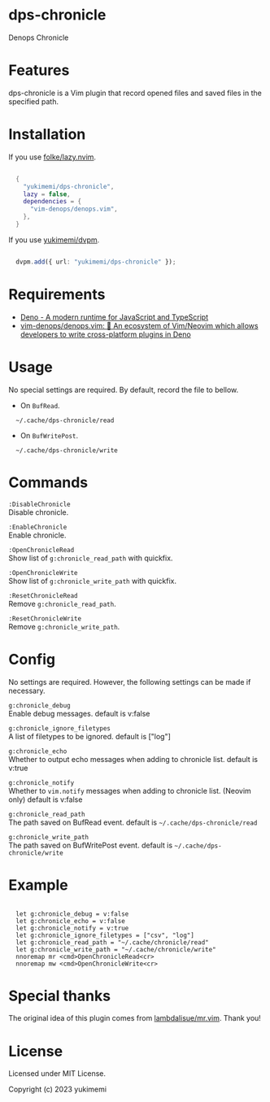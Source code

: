 # dps-chronicle

Denops Chronicle

# Features 

dps-chronicle is a Vim plugin that record opened files and saved files in the specified path.

# Installation 

If you use [folke/lazy.nvim](https://github.com/folke/lazy.nvim).

```lua

  {
    "yukimemi/dps-chronicle",
    lazy = false,
    dependencies = {
      "vim-denops/denops.vim",
    },
  }

```

If you use [yukimemi/dvpm](https://github.com/yukimemi/dvpm).

```typescript

  dvpm.add({ url: "yukimemi/dps-chronicle" });

```

# Requirements 

- [Deno - A modern runtime for JavaScript and TypeScript](https://deno.land/)
- [vim-denops/denops.vim: 🐜 An ecosystem of Vim/Neovim which allows developers to write cross-platform plugins in Deno](https://github.com/vim-denops/denops.vim)
# Usage 

No special settings are required.
By default, record the file to bellow.

- On `BufRead`.
```
  ~/.cache/dps-chronicle/read
```

- On `BufWritePost`.
```
  ~/.cache/dps-chronicle/write
```

# Commands 

`:DisableChronicle`                                        
Disable chronicle.

`:EnableChronicle`                                          
Enable chronicle.

`:OpenChronicleRead`                                      
Show list of `g:chronicle_read_path` with quickfix.

`:OpenChronicleWrite`                                    
Show list of `g:chronicle_write_path` with quickfix.

`:ResetChronicleRead`                                    
Remove `g:chronicle_read_path`.

`:ResetChronicleWrite`                                  
Remove `g:chronicle_write_path`.

# Config 

No settings are required. However, the following settings can be made if necessary.

`g:chronicle_debug`                                        
Enable debug messages.
default is v:false

`g:chronicle_ignore_filetypes`                  
A list of filetypes to be ignored.
default is ["log"]

`g:chronicle_echo`                                          
Whether to output echo messages when adding to chronicle list.
default is v:true

`g:chronicle_notify`                                      
Whether to `vim.notify` messages when adding to chronicle list. (Neovim only)
default is v:false

`g:chronicle_read_path`                                
The path saved on BufRead event.
default is `~/.cache/dps-chronicle/read`

`g:chronicle_write_path`                              
The path saved on BufWritePost event.
default is `~/.cache/dps-chronicle/write`

# Example 

```vim

  let g:chronicle_debug = v:false
  let g:chronicle_echo = v:false
  let g:chronicle_notify = v:true
  let g:chronicle_ignore_filetypes = ["csv", "log"]
  let g:chronicle_read_path = "~/.cache/chronicle/read"
  let g:chronicle_write_path = "~/.cache/chronicle/write"
  nnoremap mr <cmd>OpenChronicleRead<cr>
  nnoremap mw <cmd>OpenChronicleWrite<cr>

```

# Special thanks 

The original idea of this plugin comes from [lambdalisue/mr.vim](https://github.com/lambdalisue/mr.vim).
Thank you!

# License 

Licensed under MIT License.

Copyright (c) 2023 yukimemi

